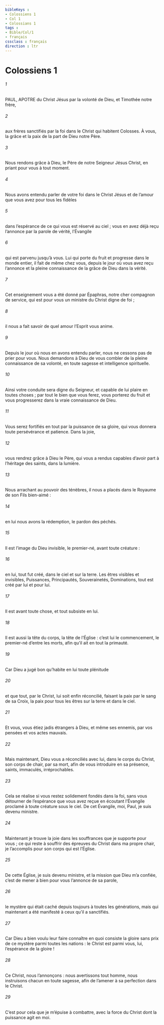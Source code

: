 ```yaml
---
bibleKeys : 
- Colossiens 1
- Col 1
- Colossians 1
tags : 
- Bible/Col/1
- français
cssclass : français
direction : ltr
---
```


# Colossiens 1

###### 1
PAUL, APOTRE du Christ Jésus
par la volonté de Dieu,
et Timothée notre frère,
###### 2
aux frères sanctifiés par la foi dans le Christ
qui habitent Colosses.
À vous, la grâce et la paix
de la part de Dieu notre Père.
###### 3
Nous rendons grâce à Dieu, le Père de notre Seigneur Jésus Christ, en priant pour vous à tout moment.
###### 4
Nous avons entendu parler de votre foi dans le Christ Jésus et de l’amour que vous avez pour tous les fidèles
###### 5
dans l’espérance de ce qui vous est réservé au ciel ; vous en avez déjà reçu l’annonce par la parole de vérité, l’Évangile
###### 6
qui est parvenu jusqu’à vous. Lui qui porte du fruit et progresse dans le monde entier, il fait de même chez vous, depuis le jour où vous avez reçu l’annonce et la pleine connaissance de la grâce de Dieu dans la vérité.
###### 7
Cet enseignement vous a été donné par Épaphras, notre cher compagnon de service, qui est pour vous un ministre du Christ digne de foi ;
###### 8
il nous a fait savoir de quel amour l’Esprit vous anime.
###### 9
Depuis le jour où nous en avons entendu parler, nous ne cessons pas de prier pour vous. Nous demandons à Dieu de vous combler de la pleine connaissance de sa volonté, en toute sagesse et intelligence spirituelle.
###### 10
Ainsi votre conduite sera digne du Seigneur, et capable de lui plaire en toutes choses ; par tout le bien que vous ferez, vous porterez du fruit et vous progresserez dans la vraie connaissance de Dieu.
###### 11
Vous serez fortifiés en tout par la puissance de sa gloire, qui vous donnera toute persévérance et patience.
Dans la joie,
###### 12
vous rendrez grâce à Dieu le Père, qui vous a rendus capables d’avoir part à l’héritage des saints, dans la lumière.
###### 13
Nous arrachant au pouvoir des ténèbres,
il nous a placés dans le Royaume de son Fils bien-aimé :
###### 14
en lui nous avons la rédemption,
le pardon des péchés.
###### 15
Il est l’image du Dieu invisible,
le premier-né, avant toute créature :
###### 16
en lui, tout fut créé,
dans le ciel et sur la terre.
Les êtres visibles et invisibles,
Puissances, Principautés,
Souverainetés, Dominations,
tout est créé par lui et pour lui.
###### 17
Il est avant toute chose,
et tout subsiste en lui.
###### 18
Il est aussi la tête du corps, la tête de l’Église :
c’est lui le commencement,
le premier-né d’entre les morts,
afin qu’il ait en tout la primauté.
###### 19
Car Dieu a jugé bon
qu’habite en lui toute plénitude
###### 20
et que tout, par le Christ,
lui soit enfin réconcilié,
faisant la paix par le sang de sa Croix,
la paix pour tous les êtres
sur la terre et dans le ciel.
###### 21
Et vous, vous étiez jadis étrangers à Dieu, et même ses ennemis, par vos pensées et vos actes mauvais.
###### 22
Mais maintenant, Dieu vous a réconciliés avec lui, dans le corps du Christ, son corps de chair, par sa mort, afin de vous introduire en sa présence, saints, immaculés, irréprochables.
###### 23
Cela se réalise si vous restez solidement fondés dans la foi, sans vous détourner de l’espérance que vous avez reçue en écoutant l’Évangile proclamé à toute créature sous le ciel. De cet Évangile, moi, Paul, je suis devenu ministre.
###### 24
Maintenant je trouve la joie dans les souffrances que je supporte pour vous ; ce qui reste à souffrir des épreuves du Christ dans ma propre chair, je l’accomplis pour son corps qui est l’Église.
###### 25
De cette Église, je suis devenu ministre, et la mission que Dieu m’a confiée, c’est de mener à bien pour vous l’annonce de sa parole,
###### 26
le mystère qui était caché depuis toujours à toutes les générations, mais qui maintenant a été manifesté à ceux qu’il a sanctifiés.
###### 27
Car Dieu a bien voulu leur faire connaître en quoi consiste la gloire sans prix de ce mystère parmi toutes les nations : le Christ est parmi vous, lui, l’espérance de la gloire !
###### 28
Ce Christ, nous l’annonçons : nous avertissons tout homme, nous instruisons chacun en toute sagesse, afin de l’amener à sa perfection dans le Christ.
###### 29
C’est pour cela que je m’épuise à combattre, avec la force du Christ dont la puissance agit en moi.
